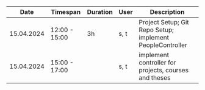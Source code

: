 

| Date       | Timespan      | Duration | User | Description                                               |
| ---------- | ------------- | -------- | ---- | --------------------------------------------------------- |
| 15.04.2024 | 12:00 - 15:00 | 3h       | s, t | Project Setup; Git Repo Setup; implement PeopleController |
| 15.04.2024 | 15:00 - 17:00 |          | s, t | implement controller for projects, courses and theses     |
 